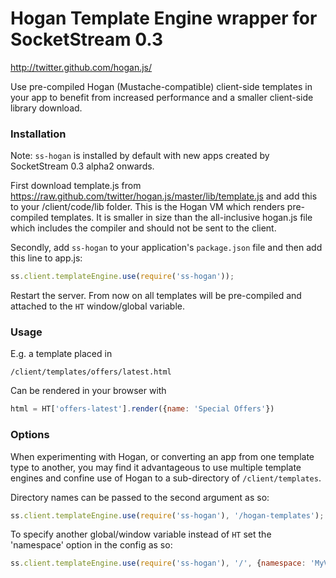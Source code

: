 # Hogan Template Engine wrapper for SocketStream 0.3

http://twitter.github.com/hogan.js/

Use pre-compiled Hogan (Mustache-compatible) client-side templates in your app to benefit from increased performance and a smaller client-side library download.


### Installation

Note: `ss-hogan` is installed by default with new apps created by SocketStream 0.3 alpha2 onwards.

First download template.js from https://raw.github.com/twitter/hogan.js/master/lib/template.js and add this to your /client/code/lib folder. This is the Hogan VM which renders pre-compiled templates. It is smaller in size than the all-inclusive hogan.js file which includes the compiler and should not be sent to the client.

Secondly, add `ss-hogan` to your application's `package.json` file and then add this line to app.js:

```javascript
ss.client.templateEngine.use(require('ss-hogan'));
```

Restart the server. From now on all templates will be pre-compiled and attached to the `HT` window/global variable.


### Usage

E.g. a template placed in

    /client/templates/offers/latest.html

Can be rendered in your browser with

```javascript
html = HT['offers-latest'].render({name: 'Special Offers'})
```


### Options

When experimenting with Hogan, or converting an app from one template type to another, you may find it advantageous to use multiple template engines and confine use of Hogan to a sub-directory of `/client/templates`.

Directory names can be passed to the second argument as so:

```javascript
ss.client.templateEngine.use(require('ss-hogan'), '/hogan-templates');
```

To specify another global/window variable instead of `HT` set the 'namespace' option in the config as so:

```javascript
ss.client.templateEngine.use(require('ss-hogan'), '/', {namespace: 'MyVar'});
```